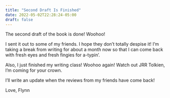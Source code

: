 ```yaml
---
title: "Second Draft Is Finished"
date: 2022-05-02T22:28:24-05:00
draft: false
---
```


The second draft of the book is done! Woohoo!

I sent it out to some of my friends. I hope they don’t totally despise it! I’m taking a break from writing for about a month now so that I can come back with fresh eyes and fresh fingies for a-typin’.

Also, I just finished my writing class! Woohoo again! Watch out JRR Tolkien, I’m coming for your crown.

I’ll write an update when the reviews from my friends have come back!

Love,
Flynn
